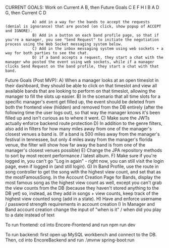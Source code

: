 CURRENT GOALS: Work on Current A B, then Future Goals C E F H I B A D G, then Current C D

                A) add in a way for the bands to accept the requests (denial is ignorance) that are posted (on click, show popup of ACCEPT and IGNORE).
                B) Add in a button on each band profile page, so that if you're a manager, you see "Send Request" to initiate the negotiation process using the Web Socket messaging system below.
                C) Add in the inbox messaging system using web sockets + a way for both parties to see the chat.
                D) if a band accepts a request, they start a chat with the manager who posted the event using web sockets, while if a manager clicks Send Request on the band profile, they start a chat with that band.
                
Future Goals (Post MVP):
                A) When a manager looks at an open timeslot in their dashboard, they should be able to click on that timeslot and view all available bands that are looking to perform on that timeslot, allowing the manager to fill the slots up easier.
                B) In the scenario that all time slots for a specific manager's event get filled up, the event should be deleted from both the frontend view (hidden) and removed from the DB entirely (after the following time the user logs out), so that way the manager knows it's been filled up and isn't curious as to where it went.
                C) Make sure the JWTs actually enforce backend route protection
                D) In addition to the genre filters, also add in filters for how many miles away from one of the manager's closest venues a band is. (If a band is 500 miles away from the manager's festival in tennessee, but only 4 miles away from the manager's florida venue, the filter will show how far away the band is from one of the manager's closest venues possible)
                E) Change the JPA repository methods to sort by most recent performance / latest album.
                F) Make sure if you're logged in, you can't go "Log in again" - right now, you can still visit the login page, even if logged in (and still login).
                G) In Band Profile, use the route in song controller to get the song with the highest view count, and set that as the mostFamousSong. In the Account Creation Page for Bands, display the most famous song as the highest view count as well, except you can't grab the view counts from the DB (because they haven't stored anything to the DB yet) so, instead, as they add in songs + view counts, keep track of the highest view counted song (add in a state).
                H) Have and enforce username / password strength requirements in account creation
                I) In Manager and Band account creation change the input of "when is it" / when did you play to a date instead of text

To run frontend:
cd into Encore-Frontend and run npm run dev

To run backend:
first open up MySQL workbench and connect to the DB. 
Then, cd into EncoreBackend and run .\mvnw spring-boot:run